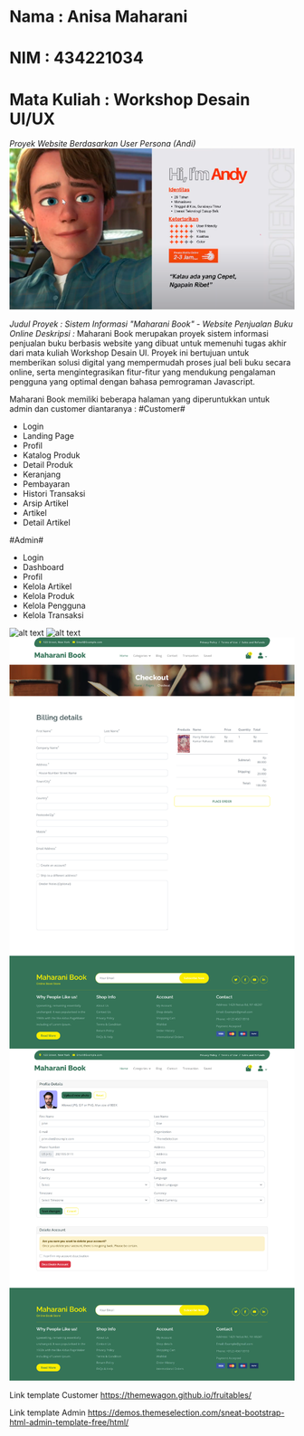 # Nama : Anisa Maharani
# NIM : 434221034
# Mata Kuliah : Workshop Desain UI/UX

*Proyek Website Berdasarkan User Persona (Andi)*
![alt text](<User Persona Andi.png>)

*Judul Proyek : Sistem Informasi "Maharani Book" - Website Penjualan Buku Online*
*Deskripsi :*
Maharani Book merupakan proyek sistem informasi penjualan buku berbasis website yang dibuat untuk memenuhi tugas akhir dari mata kuliah Workshop Desain UI. Proyek ini bertujuan untuk memberikan solusi digital yang mempermudah proses jual beli buku secara online, serta mengintegrasikan fitur-fitur yang mendukung pengalaman pengguna yang optimal dengan bahasa pemrograman Javascript.

Maharani Book memiliki beberapa halaman yang diperuntukkan untuk admin dan   customer diantaranya :
#Customer#
- Login
- Landing Page
- Profil
- Katalog Produk
- Detail Produk
- Keranjang
- Pembayaran
- Histori Transaksi
- Arsip Artikel
- Artikel
- Detail Artikel

#Admin#
- Login
- Dashboard
- Profil
- Kelola Artikel
- Kelola Produk
- Kelola Pengguna
- Kelola Transaksi

![alt text](127.0.0.1_5500_index.html.png)
![alt text](127.0.0.1_5500_fantasy.html.png)
![alt text](127.0.0.1_5500_chackout.html.png)
![alt text](127.0.0.1_5500_user-profile.html.png)

Link template Customer
https://themewagon.github.io/fruitables/

Link template Admin
https://demos.themeselection.com/sneat-bootstrap-html-admin-template-free/html/
